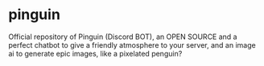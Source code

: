 # pinguin
Official repository of Pinguin (Discord BOT), an OPEN SOURCE and a perfect chatbot to give a friendly atmosphere to your server, and an image ai to generate epic images, like a pixelated penguin?
